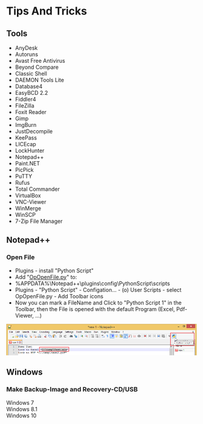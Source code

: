 # Tips And Tricks

## Tools
* AnyDesk
* Autoruns
* Avast Free Antivirus
* Beyond Compare
* Classic Shell
* DAEMON Tools Lite
* Database4
* EasyBCD 2.2
* Fiddler4
* FileZilla
* Foxit Reader
* Gimp
* ImgBurn
* JustDecompile
* KeePass
* LICEcap
* LockHunter
* Notepad++
* Paint.NET
* PicPick
* PuTTY
* Rufus
* Total Commander
* VirtualBox
* VNC-Viewer
* WinMerge
* WinSCP
* 7-Zip File Manager

## Notepad++

### Open File
* Plugins - install "Python Script"
* Add "[OpOpenFile.py](src/Notepad++/Python_Script/OpOpenFile.py)" to:
* %APPDATA%\Notepad++\plugins\config\PythonScript\scripts
* Plugins - "Python Script" - Configation... - (o) User Scripts - select OpOpenFile.py - Add Toolbar icons
* Now you can mark a FileName and Click to "Python Script 1" in the Toolbar, then the File is opened with the default Program (Excel, Pdf-Viewer, ...)

![](src/Notepad++/Python_Script/img/Bild_20211218_191026_001.png)

## Windows
### Make Backup-Image and Recovery-CD/USB
Windows 7  
Windows 8.1  
Windows 10
